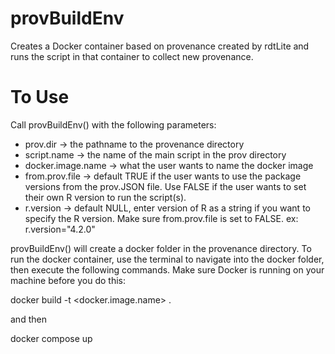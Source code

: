 # provBuildEnv
Creates a Docker container based on provenance created by rdtLite and runs the script in that container to collect new provenance.

# To Use
Call provBuildEnv() with the following parameters:
- prov.dir -> the pathname to the provenance directory
- script.name -> the name of the main script in the prov directory
- docker.image.name -> what the user wants to name the docker image
- from.prov.file -> default TRUE if the user wants to use the package versions from the prov.JSON file. Use FALSE if the user wants to set their own R version to run the script(s).
- r.version -> default NULL, enter version of R as a string if you want to specify the R version. Make sure from.prov.file is set to FALSE. ex: r.version="4.2.0"

provBuildEnv() will create a docker folder in the provenance directory. To run the docker container, use the terminal to navigate into the docker folder, then execute the following commands. Make sure Docker is running on your machine before you do this:

docker build -t <docker.image.name> . 

and then

docker compose up


